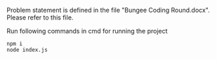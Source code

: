 Problem statement is defined in the file "Bungee Coding Round.docx". Please refer to this file. 

Run following commands in cmd for running the project
```
npm i
node index.js
```
